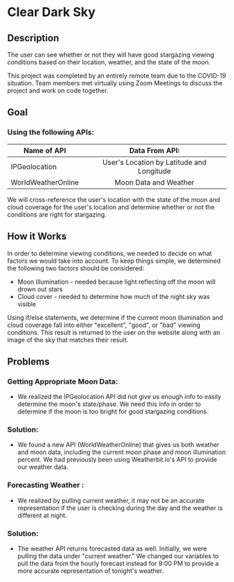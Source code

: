 # Clear Dark Sky

## Description
The user can see whether or not they will have good stargazing viewing conditions based on their location, weather, and the state of the moon.

This project was completed by an entirely remote team due to the COVID-19 situation.  Team members met virtually using Zoom Meetings to discuss the project and work on code together.

## Goal 
### Using the following APIs:
| Name of API           |Data From API:                              |
|-----------------------|:------------------------------------------:|
| IPGeolocation         | User's Location by Latitude and Longitude  |
| WorldWeatherOnline    | Moon Data and Weather                      |

We will cross-reference the user's location with the state of the moon and cloud coverage for the user's location and determine whether or not the conditions are right for stargazing.

## How it Works
In order to determine viewing conditions, we needed to decide on what factors we would take into account.  To keep things simple, we determined the following two factors should be considered:
* Moon Illumination - needed because light reflecting off the moon will drown out stars
* Cloud cover - needed to determine how much of the night sky was visible

Using if/else statements, we determine if the current moon illumination and cloud coverage fall into either "excellent", "good", or "bad" viewing conditions.  This result is returned to the user on the website along with an image of the sky that matches their result.

## Problems
### Getting Appropriate Moon Data:
* We realized the IPGeolocation API did not give us enough info to easily determine the moon's state/phase.  We need this info in order to determine if the moon is too bright for good stargazing conditions.

### Solution:
* We found a new API (WorldWeatherOnline) that gives us both weather and moon data, including the current moon phase and moon illumination percent.  We had previously been using Weatherbit.io's API to provide our weather data.

### Forecasting Weather :
* We realized by pulling current weather, it may not be an accurate representation if the user is checking during the day and the weather is different at night.

### Solution:
* The weather API returns forecasted data as well.  Initially, we were pulling the data under "current weather."  We changed our variables to pull the data from the hourly forecast instead for 9:00 PM to provide a more accurate representation of tonight's weather.

